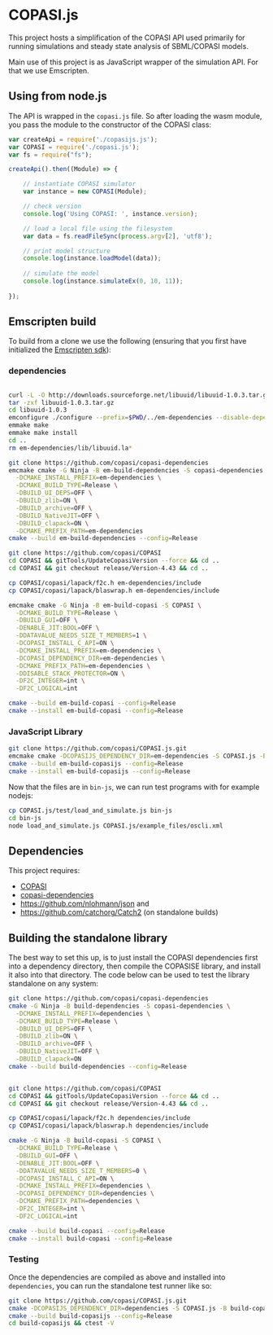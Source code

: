 # COPASI.js
This project hosts a simplification of the COPASI API used
primarily for running simulations and steady state analysis 
of SBML/COPASI models. 

Main use of this project is as JavaScript wrapper of the
simulation API. For that we use Emscripten. 

## Using from node.js
The API is wrapped in the `copasi.js` file. So after loading the 
wasm module, you pass the module to the constructor of the COPASI
class:

```javascript
var createApi = require('./copasijs.js');
var COPASI = require('./copasi.js');
var fs = require("fs");

createApi().then((Module) => {

    // instantiate COPASI simulator
    var instance = new COPASI(Module);

    // check version
    console.log('Using COPASI: ', instance.version);

    // load a local file using the filesystem 
    var data = fs.readFileSync(process.argv[2], 'utf8');

    // print model structure
    console.log(instance.loadModel(data));
    
    // simulate the model
    console.log(instance.simulateEx(0, 10, 11));
  
});
```

## Emscripten build
To build from a clone we use the following (ensuring that you first have initialized the [Emscripten sdk](https://emscripten.org/docs/getting_started/downloads.html)): 

### dependencies
```bash

curl -L -O http://downloads.sourceforge.net/libuuid/libuuid-1.0.3.tar.gz 
tar -zxf libuuid-1.0.3.tar.gz
cd libuuid-1.0.3
emconfigure ./configure --prefix=$PWD/../em-dependencies --disable-dependency-tracking --with-pic --enable-static=yes --enable-shared=no CFLAGS='-fPIC'
emmake make
emmake make install
cd ..
rm em-dependencies/lib/libuuid.la*

git clone https://github.com/copasi/copasi-dependencies
emcmake cmake -G Ninja -B em-build-dependencies -S copasi-dependencies \
  -DCMAKE_INSTALL_PREFIX=em-dependencies \
  -DCMAKE_BUILD_TYPE=Release \
  -DBUILD_UI_DEPS=OFF \
  -DBUILD_zlib=ON \
  -DBUILD_archive=OFF \
  -DBUILD_NativeJIT=OFF \
  -DBUILD_clapack=ON \
  -DCMAKE_PREFIX_PATH=em-dependencies
cmake --build em-build-dependencies --config=Release

git clone https://github.com/copasi/COPASI
cd COPASI && gitTools/UpdateCopasiVersion --force && cd ..
cd COPASI && git checkout release/Version-4.43 && cd ..

cp COPASI/copasi/lapack/f2c.h em-dependencies/include 
cp COPASI/copasi/lapack/blaswrap.h em-dependencies/include

emcmake cmake -G Ninja -B em-build-copasi -S COPASI \
  -DCMAKE_BUILD_TYPE=Release \
  -DBUILD_GUI=OFF \
  -DENABLE_JIT:BOOL=OFF \
  -DDATAVALUE_NEEDS_SIZE_T_MEMBERS=1 \
  -DCOPASI_INSTALL_C_API=ON \
  -DCMAKE_INSTALL_PREFIX=em-dependencies \
  -DCOPASI_DEPENDENCY_DIR=em-dependencies \
  -DCMAKE_PREFIX_PATH=em-dependencies \
  -DDISABLE_STACK_PROTECTOR=ON \
  -DF2C_INTEGER=int \
  -DF2C_LOGICAL=int

cmake --build em-build-copasi --config=Release
cmake --install em-build-copasi --config=Release
```

### JavaScript Library

```bash
git clone https://github.com/copasi/COPASI.js.git
emcmake cmake -DCOPASIJS_DEPENDENCY_DIR=em-dependencies -S COPASI.js -B em-build-copasijs -DCMAKE_INSTALL_PREFIX=bin-js
cmake --build em-build-copasijs --config=Release
cmake --install em-build-copasijs --config=Release

```

Now that the files are in `bin-js`, we can run test programs with for example nodejs: 

```bash
cp COPASI.js/test/load_and_simulate.js bin-js
cd bin-js
node load_and_simulate.js COPASI.js/example_files/oscli.xml
```

## Dependencies
This project requires: 

* [COPASI](https://github.com/copasi/COPASI)
* [copasi-dependencies](https://github.com/copasi/copasi-dependencies)
* <https://github.com/nlohmann/json> and
* <https://github.com/catchorg/Catch2> (on standalone builds)



## Building the standalone library
The best way to set this up, is to just install the COPASI dependencies first into a dependency directory, then compile the COPASISE library, and install it also into that directory. The code below can be used to test the library standalone on any system: 

```bash
git clone https://github.com/copasi/copasi-dependencies
cmake -G Ninja -B build-dependencies -S copasi-dependencies \
  -DCMAKE_INSTALL_PREFIX=dependencies \
  -DCMAKE_BUILD_TYPE=Release \
  -DBUILD_UI_DEPS=OFF \
  -DBUILD_zlib=ON \
  -DBUILD_archive=OFF \
  -DBUILD_NativeJIT=OFF \
  -DBUILD_clapack=ON
cmake --build build-dependencies --config=Release


git clone https://github.com/copasi/COPASI
cd COPASI && gitTools/UpdateCopasiVersion --force && cd ..
cd COPASI && git checkout release/Version-4.43 && cd ..

cp COPASI/copasi/lapack/f2c.h dependencies/include 
cp COPASI/copasi/lapack/blaswrap.h dependencies/include

cmake -G Ninja -B build-copasi -S COPASI \
  -DCMAKE_BUILD_TYPE=Release \
  -DBUILD_GUI=OFF \
  -DENABLE_JIT:BOOL=OFF \
  -DDATAVALUE_NEEDS_SIZE_T_MEMBERS=0 \
  -DCOPASI_INSTALL_C_API=ON \
  -DCMAKE_INSTALL_PREFIX=dependencies \
  -DCOPASI_DEPENDENCY_DIR=dependencies \
  -DCMAKE_PREFIX_PATH=dependencies \
  -DF2C_INTEGER=int \
  -DF2C_LOGICAL=int

cmake --build build-copasi --config=Release
cmake --install build-copasi --config=Release
```

### Testing
Once the dependencies are compiled as above and installed into `dependencies`, you can
run the standalone test runner like so: 

```bash
git clone https://github.com/copasi/COPASI.js.git
cmake -DCOPASIJS_DEPENDENCY_DIR=dependencies -S COPASI.js -B build-copasijs
cmake --build build-copasijs --config=Release
cd build-copasijs && ctest -V
```

